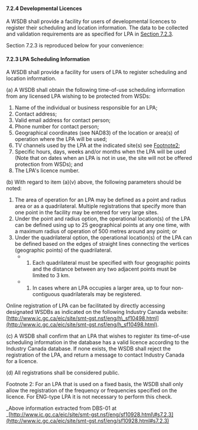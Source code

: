 #### 7.2.4 Developmental Licences

A WSDB shall provide a facility for users of developmental licences to register their scheduling and location information. The data to be collected and validation requirements are as specified for LPA in [Section 7.2.3](http://www.ic.gc.ca/eic/site/smt-gst.nsf/eng/sf10928.html#s7.2.3).

Section 7.2.3 is reproduced below for your convenience:

#### 7.2.3 LPA Scheduling Information

A WSDB shall provide a facility for users of LPA to register scheduling and location information.

\(a\) A WSDB shall obtain the following time-of-use scheduling information from any licensed LPA wishing to be protected from WSDs:

1. Name of the individual or business responsible for an LPA;
2. Contact address;
3. Valid email address for contact person;
4. Phone number for contact person;
5. Geographical coordinates \(see NAD83\) of the location or area\(s\) of operation where the LPA will be used;
6. TV channels used by the LPA at the indicated site\(s\) see [Footnote2](http://www.ic.gc.ca/eic/site/smt-gst.nsf/eng/sf10928.html#fn2);
7. Specific hours, days, weeks and/or months when the LPA will be used \(Note that on dates when an LPA is not in use, the site will not be offered protection from WSDs\); and
8. The LPA's licence number.

\(b\) With regard to item \(a\)\(v\) above, the following parameters should be noted:

1. The area of operation for an LPA may be defined as a point and radius area or as a quadrilateral. Multiple registrations that specify more than one point in the facility may be entered for very large sites.
2. Under the point and radius option, the operational location\(s\) of the LPA can be defined using up to 25 geographical points at any one time, with a maximum radius of operation of 500 metres around any point; or
3. Under the quadrilateral option, the operational location\(s\) of the LPA can be defined based on the edges of straight lines connecting the vertices \(geographic points\) of the quadrilateral.
   * 1. Each quadrilateral must be specified with four geographic points and the distance between any two adjacent points must be limited to 3 km.
   * 1. In cases where an LPA occupies a larger area, up to four non-contiguous quadrilaterals may be registered.

Online registration of LPA can be facilitated by directly accessing designated WSDBs as indicated on the following Industry Canada website:[http://www.ic.gc.ca/eic/site/smt-gst.nsf/eng/h\_sf10498.html](http://www.ic.gc.ca/eic/site/smt-gst.nsf/eng/h_sf10498.html).

\(c\) A WSDB shall confirm that an LPA that wishes to register its time-of-use scheduling information in the database has a valid licence according to the Industry Canada database. If none exists, the WSDB shall reject the registration of the LPA, and return a message to contact Industry Canada for a licence.

\(d\) All registrations shall be considered public.

Footnote 2: For an LPA that is used on a fixed basis, the WSDB shall only allow the registration of the frequency or frequencies specified on the licence. For ENG-type LPA it is not necessary to perform this check.

_Above information extracted from DBS-01 at _[http://www.ic.gc.ca/eic/site/smt-gst.nsf/eng/sf10928.html\#s7.2.3](http://www.ic.gc.ca/eic/site/smt-gst.nsf/eng/sf10928.html#s7.2.3)

